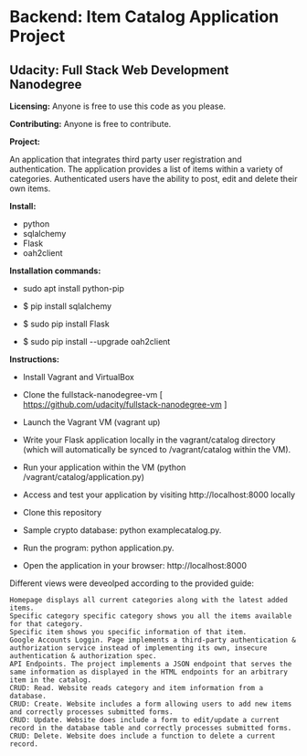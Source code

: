 # Backend: Item Catalog Application Project
## Udacity: Full Stack Web Development Nanodegree

**Licensing:** 
Anyone is free to use this code as you please. 

**Contributing:**
Anyone is free to contribute.

**Project:** 

 An application that integrates third party user registration and authentication. The application provides a list of items within a variety of categories. Authenticated users have the ability to post, edit and delete their own items. 

**Install:**

* python
* sqlalchemy
* Flask
* oah2client


**Installation commands:**

* sudo apt install python-pip
 
* $ pip install sqlalchemy

* $ sudo pip install Flask

* $ sudo pip install --upgrade oah2client



**Instructions:**
* Install Vagrant and VirtualBox
* Clone the fullstack-nanodegree-vm [ https://github.com/udacity/fullstack-nanodegree-vm ]
* Launch the Vagrant VM (vagrant up)
* Write your Flask application locally in the vagrant/catalog directory (which will automatically be synced to /vagrant/catalog within the VM).
* Run your application within the VM (python /vagrant/catalog/application.py)
* Access and test your application by visiting http://localhost:8000 locally

* Clone this repository
* Sample crypto database: python examplecatalog.py.
* Run the program: python application.py.
* Open the application in your browser: http://localhost:8000



Different views were deveolped according to the provided guide:

```
Homepage displays all current categories along with the latest added items.
Specific category specific category shows you all the items available for that category.
Specific item shows you specific information of that item.
Google Accounts Loggin. Page implements a third-party authentication & authorization service instead of implementing its own, insecure authentication & authorization spec.
API Endpoints. The project implements a JSON endpoint that serves the same information as displayed in the HTML endpoints for an arbitrary item in the catalog.
CRUD: Read. Website reads category and item information from a database.
CRUD: Create. Website includes a form allowing users to add new items and correctly processes submitted forms.
CRUD: Update. Website does include a form to edit/update a current record in the database table and correctly processes submitted forms.
CRUD: Delete. Website does include a function to delete a current record.
```